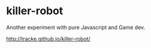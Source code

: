 killer-robot
============

Another experiment with pure Javascript and Game dev.

http://tracke.github.io/killer-robot/

